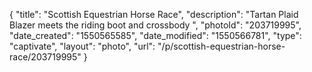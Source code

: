 {
    "title": "Scottish Equestrian Horse Race",
    "description": "Tartan Plaid Blazer meets the riding boot and crossbody ",
    "photoId": "203719995",
    "date_created": "1550565585",
    "date_modified": "1550566781",
    "type": "captivate",
    "layout": "photo",
    "url": "\/p\/scottish-equestrian-horse-race\/203719995"
}